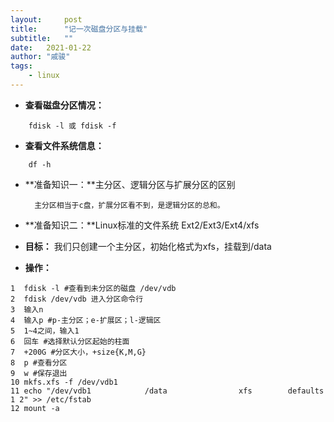 ---layout:     posttitle:      "记一次磁盘分区与挂载"subtitle:   "" date:   2021-01-22author: "戚骏"tags:    - linux---- **查看磁盘分区情况：**```shell	fdisk -l 或 fdisk -f```- **查看文件系统信息：**```shell	df -h```- **准备知识一：**主分区、逻辑分区与扩展分区的区别		主分区相当于c盘，扩展分区看不到，是逻辑分区的总和。- **准备知识二：**Linux标准的文件系统 Ext2/Ext3/Ext4/xfs- **目标：** 我们只创建一个主分区，初始化格式为xfs，挂载到/data				- **操作：** ```shell1  fdisk -l #查看到未分区的磁盘 /dev/vdb2  fdisk /dev/vdb 进入分区命令行3  输入n4  输入p #p-主分区；e-扩展区；l-逻辑区5  1~4之间，输入16  回车 #选择默认分区起始的柱面7  +200G #分区大小，+size{K,M,G}8  p #查看分区9  w #保存退出10 mkfs.xfs -f /dev/vdb111 echo "/dev/vdb1            /data                xfs        defaults              1 2" >> /etc/fstab12 mount -a```